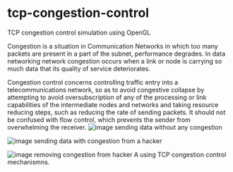# tcp-congestion-control
TCP congestion control simulation using OpenGL


 Congestion is a situation in Communication Networks in which too many packets are present in a part of the subnet, performance degrades.
 In data networking network congestion occurs when a link or node is carrying so much data that its quality of service deteriorates.
 
 Congestion control concerns controlling traffic entry into a telecommunications network, so as to avoid congestive collapse by attempting 
 to avoid oversubscription of any of the processing or link capabilities of the intermediate nodes and networks and taking resource reducing steps, 
 such as reducing the rate of sending packets.
 It should not be confused with flow control, which prevents the sender from overwhelming the receiver.
![image](https://user-images.githubusercontent.com/57762136/176578998-dea5cbb7-342a-43e0-a33f-c7327e11d0c0.png)
sending data without any congestion


![image](https://user-images.githubusercontent.com/57762136/176579044-908f2863-2bfc-408b-bba9-02c66d84acaa.png)
sending data with congestion from a hacker

![image](https://user-images.githubusercontent.com/57762136/176579105-9daec6d8-3409-4d86-9866-e67dd21e365a.png)
removing congestion from hacker A using TCP congestion control mechanismns.
